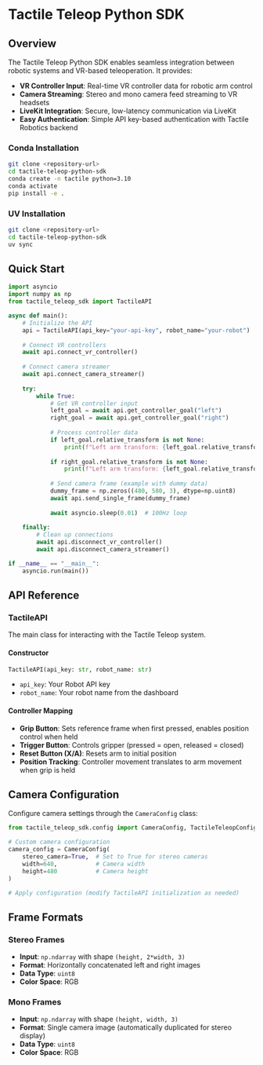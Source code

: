 # Tactile Teleop Python SDK

## Overview

The Tactile Teleop Python SDK enables seamless integration between robotic systems and VR-based teleoperation. It provides:

- **VR Controller Input**: Real-time VR controller data for robotic arm control
- **Camera Streaming**: Stereo and mono camera feed streaming to VR headsets
- **LiveKit Integration**: Secure, low-latency communication via LiveKit
- **Easy Authentication**: Simple API key-based authentication with Tactile Robotics backend

### Conda Installation

```bash
git clone <repository-url>
cd tactile-teleop-python-sdk
conda create -n tactile python=3.10
conda activate
pip install -e .
```

### UV Installation

```bash
git clone <repository-url>
cd tactile-teleop-python-sdk
uv sync
```

## Quick Start

```python
import asyncio
import numpy as np
from tactile_teleop_sdk import TactileAPI

async def main():
    # Initialize the API
    api = TactileAPI(api_key="your-api-key", robot_name="your-robot")
    
    # Connect VR controllers
    await api.connect_vr_controller()
    
    # Connect camera streamer
    await api.connect_camera_streamer()
    
    try:
        while True:
            # Get VR controller input
            left_goal = await api.get_controller_goal("left")
            right_goal = await api.get_controller_goal("right")
            
            # Process controller data
            if left_goal.relative_transform is not None:
                print(f"Left arm transform: {left_goal.relative_transform}")
            
            if right_goal.relative_transform is not None:
                print(f"Left arm transform: {left_goal.relative_transform}")
            
            # Send camera frame (example with dummy data)
            dummy_frame = np.zeros((480, 580, 3), dtype=np.uint8)
            await api.send_single_frame(dummy_frame)
            
            await asyncio.sleep(0.01)  # 100Hz loop
            
    finally:
        # Clean up connections
        await api.disconnect_vr_controller()
        await api.disconnect_camera_streamer()

if __name__ == "__main__":
    asyncio.run(main())
```

## API Reference

### TactileAPI

The main class for interacting with the Tactile Teleop system.

#### Constructor

```python
TactileAPI(api_key: str, robot_name: str)
```

- `api_key`: Your Robot API key
- `robot_name`: Your robot name from the dashboard

#### Controller Mapping

- **Grip Button**: Sets reference frame when first pressed, enables position control when held
- **Trigger Button**: Controls gripper (pressed = open, released = closed)
- **Reset Button (X/A)**: Resets arm to initial position
- **Position Tracking**: Controller movement translates to arm movement when grip is held

## Camera Configuration

Configure camera settings through the `CameraConfig` class:

```python
from tactile_teleop_sdk.config import CameraConfig, TactileTeleopConfig

# Custom camera configuration
camera_config = CameraConfig(
    stereo_camera=True,  # Set to True for stereo cameras
    width=640,           # Camera width
    height=480           # Camera height
)

# Apply configuration (modify TactileAPI initialization as needed)
```

## Frame Formats

### Stereo Frames
- **Input**: `np.ndarray` with shape `(height, 2*width, 3)`
- **Format**: Horizontally concatenated left and right images
- **Data Type**: `uint8`
- **Color Space**: RGB

### Mono Frames
- **Input**: `np.ndarray` with shape `(height, width, 3)`
- **Format**: Single camera image (automatically duplicated for stereo display)
- **Data Type**: `uint8`
- **Color Space**: RGB